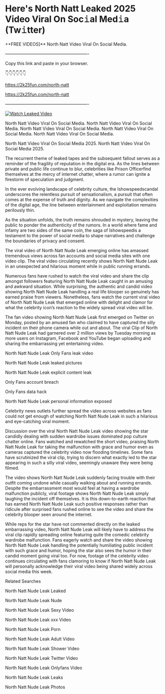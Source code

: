 # Here's North Natt Leaked 2025 Video Viral On Soc𝚒al Med𝚒a (Tw𝚒tter)

++FREE VIDEOS]** North Natt Video Viral On Social Media.

———————————————————-

Copy this link and paste in your browser.

👇👇👇👇👇👇

https://2k25fun.com/north-natt

https://2k25fun.com/north-natt

———————————————————-

[![Watch Leaked Video](https://miro.medium.com/v2/resize:fit:828/format:webp/1*cilzJN44JGOrTw9NJCrNHA.gif "Watch Leaked Video")](https://2k25fun.com/north-natt)

North Natt Video Viral On Social Media. North Natt Video Viral On Social Media. North Natt Video Viral On Social Media. North Natt Video Viral On Social Media. North Natt Video Viral On Social Media.

North Natt Video Viral On Social Media 2025. North Natt Video Viral On Social Media 2025.

The recurrent theme of leaked tapes and the subsequent fallout serves as a reminder of the fragility of reputation in the digital era. As the lines between private and public life continue to blur, celebrities like Prison Officerfind themselves at the mercy of internet chatter, where a rumor can ignite a firestorm of speculation and judgment.

In the ever evolving landscape of celebrity culture, the Ishowspeedscandal underscores the relentless pursuit of sensationalism, a pursuit that often comes at the expense of truth and dignity. As we navigate the complexities of the digital age, the line between entertainment and exploitation remains perilously thin.

As the situation unfolds, the truth remains shrouded in mystery, leaving the public to ponder the authenticity of the rumors. In a world where fame and infamy are two sides of the same coin, the saga of Ishowspeedis a testament to the power of social media to shape narratives and challenge the boundaries of privacy and consent.

The viral video of North Natt Nude Leak emerging online has amassed tremendous views across fan accounts and social media sites with one video clip. The viral video circulating recently shows North Natt Nude Leak in an unexpected and hilarious moment while in public running errands.

Numerous fans have rushed to watch the viral video and share the clip amongst followers featuring North Natt Nude Leak caught in an amusing and awkward situation. While surprising, the authentic and candid video showing North Natt Nude Leak handling a real life blooper so genuinely has earned praise from viewers. Nonetheless, fans watch the current viral video of North Natt Nude Leak that emerged online with delight and clamor for what the celebrity icon’s reaction to the widely spread viral video will be.

The fan video showing North Natt Nude Leak first emerged on Twitter on Monday, posted by an amused fan who claimed to have captured the silly incident on their phone camera while out and about. The viral Clip of North Natt Nude Leak had garnered over 2 million views by Tuesday morning as more users on Instagram, Facebook and YouTube began uploading and sharing the embarrassing yet entertaining video.

North Natt Nude Leak Only Fans leak video

North Natt Nude Leak leaked pictures

North Natt Nude Leak explicit content leak

Only Fans account breach

Only Fans data hack

North Natt Nude Leak personal information exposed

Celebrity news outlets further spread the video across websites as fans could not get enough of watching North Natt Nude Leak in such a hilarious and eye-catching viral moment.

Discussion over the viral North Natt Nude Leak video showing the star candidly dealing with sudden wardrobe issues dominated pop culture chatter online. Fans watched and rewatched the short video, praising North Natt Nude Leak for taking the malfunction with grace and humor even as cameras captured the celebrity video now flooding timelines. Some fans have scrutinized the viral clip, trying to discern what exactly led to the star appearing in such a silly viral video, seemingly unaware they were being filmed.

The video shows North Natt Nude Leak suddenly facing trouble with their outfit coming undone while casually walking about and running errands. Despite the embarrassment most would feel at having a wardrobe malfunction publicly, viral footage shows North Natt Nude Leak simply laughing the incident off themselves. It is this down-to-earth reaction that has earned North Natt Nude Leak such positive responses rather than ridicule after surprised fans rushed online to see the video and share the celebrity blooper seen around the internet.

While reps for the star have not commented directly on the leaked embarrassing video, North Natt Nude Leak will likely have to address the viral clip rapidly spreading online featuring quite the comedic celebrity wardrobe malfunction. Fans eagerly watch and share the video showing North Natt Nude Leak handling the potentially humiliating public incident with such grace and humor, hoping the star also sees the humor in their candid moment going viral too. For now, footage of the celebrity video continues circulating with fans clamoring to know if North Natt Nude Leak will personally acknowledge their viral video being shared widely across social media this week.

Related Searches

North Natt Nude Leak Leaked

North Natt Nude Leak Nude

North Natt Nude Leak Sexy Video

North Natt Nude Leak xxx Video

North Natt Nude Leak Porn

North Natt Nude Leak Adult Video

North Natt Nude Leak Shower Video

North Natt Nude Leak Twitter Video

North Natt Nude Leak Onlyfans Video

North Natt Nude Leak Leaks

North Natt Nude Leak Photos